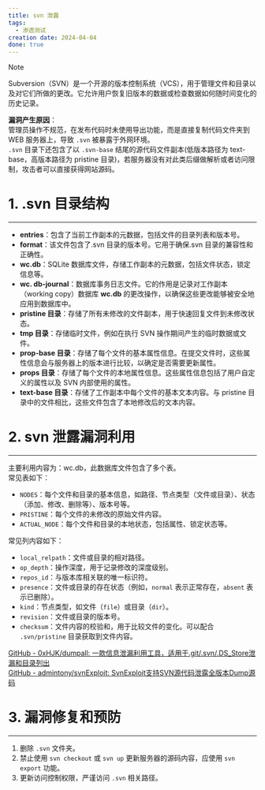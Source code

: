 ```yaml
---
title: svn 泄露
tags:
  - 渗透测试
creation date: 2024-04-04
done: true
---
```

> [!note]
> Subversion（SVN）是一个开源的版本控制系统（VCS），用于管理文件和目录以及对它们所做的更改。它允许用户恢复旧版本的数据或检查数据如何随时间变化的历史记录。    
> 
> **漏洞产生原因**：  
> 管理员操作不规范，在发布代码时未使用导出功能，而是直接复制代码文件夹到 WEB 服务器上，导致 `.svn` 被暴露于外网环境。    
> `.svn` 目录下还包含了以 `.svn-base` 结尾的源代码文件副本(低版本路径为 text-base，高版本路径为 pristine 目录)，若服务器没有对此类后缀做解析或者访问限制，攻击者可以直接获得网站源码。  

# 1. .svn 目录结构  
---
- **entries**：包含了当前工作副本的元数据，包括文件的目录列表和版本号。  
- **format**：该文件包含了.svn 目录的版本号。它用于确保.svn 目录的兼容性和正确性。  
- **wc.db**：SQLite 数据库文件，存储工作副本的元数据，包括文件状态，锁定信息等。  
- **wc. db-journal**：数据库事务日志文件。它的作用是记录对工作副本（working copy）数据库 **wc.db** 的更改操作，以确保这些更改能够被安全地应用到数据库中。  
- **pristine 目录**：存储了所有未修改的文件副本，用于快速回复文件到未修改状态。  
- **tmp 目录**：存储临时文件，例如在执行 SVN 操作期间产生的临时数据或文件。  
- **prop-base 目录**：存储了每个文件的基本属性信息。在提交文件时，这些属性信息会与服务器上的版本进行比较，以确定是否需要更新属性。  
- **props 目录**：存储了每个文件的本地属性信息。这些属性信息包括了用户自定义的属性以及 SVN 内部使用的属性。  
- **text-base 目录**：存储了工作副本中每个文件的基本文本内容。与 pristine 目录中的文件相比，这些文件包含了本地修改后的文本内容。  

# 2. svn 泄露漏洞利用  
---
主要利用内容为：wc.db，此数据库文件包含了多个表。  
常见表如下：  
- `NODES`：每个文件和目录的基本信息，如路径、节点类型（文件或目录）、状态（添加、修改、删除等）、版本号等。  
- `PRISTINE`：每个文件的未修改的原始文件内容。  
- `ACTUAL_NODE`：每个文件和目录的本地状态，包括属性、锁定状态等。  

常见列内容如下：  
- `local_relpath`：文件或目录的相对路径。  
- `op_depth`：操作深度，用于记录修改的深度级别。  
- `repos_id`：与版本库相关联的唯一标识符。  
- `presence`：文件或目录的存在状态（例如，`normal` 表示正常存在，`absent` 表示已删除）。  
- `kind`：节点类型，如文件（`file`）或目录（`dir`）。  
- `revision`：文件或目录的版本号。  
- `checksum`：文件内容的校验和，用于比较文件的变化。可以配合 `.svn/pristine` 目录获取到文件内容。  

[GitHub - 0xHJK/dumpall: 一款信息泄漏利用工具，适用于.git/.svn/.DS\_Store泄漏和目录列出](https://github.com/0xHJK/dumpall)  
[GitHub - admintony/svnExploit: SvnExploit支持SVN源代码泄露全版本Dump源码](https://github.com/admintony/svnExploit)  

# 3. 漏洞修复和预防  
---
1. 删除 `.svn` 文件夹。  
2. 禁止使用 `svn checkout` 或 `svn up` 更新服务器的源码内容，应使用 `svn export` 功能。  
3. 更新访问控制权限，严谨访问 `.svn` 相关路径。  
